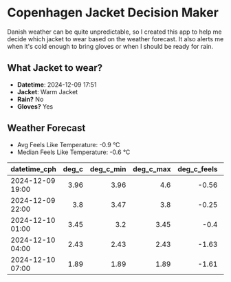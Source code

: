
# Copenhagen Jacket Decision Maker

Danish weather can be quite unpredictable, so I created this app to help me decide which jacket to wear based on the weather forecast. 
It also alerts me when it's cold enough to bring gloves or when I should be ready for rain.

## What Jacket to wear?

- **Datetime**: 2024-12-09 17:51
- **Jacket**: Warm Jacket
- **Rain?** No
- **Gloves?** Yes

## Weather Forecast
- Avg Feels Like Temperature: -0.9 °C
- Median Feels Like Temperature: -0.6 °C

| datetime_cph     |   deg_c |   deg_c_min |   deg_c_max |   deg_c_feels | weather   | wind   | rain   |
|:-----------------|--------:|------------:|------------:|--------------:|:----------|:-------|:-------|
| 2024-12-09 19:00 |    3.96 |        3.96 |        4.6  |         -0.56 | Clouds    | Medium | None   |
| 2024-12-09 22:00 |    3.8  |        3.47 |        3.8  |         -0.25 | Clouds    | Medium | None   |
| 2024-12-10 01:00 |    3.45 |        3.2  |        3.45 |         -0.4  | Clouds    | Low    | None   |
| 2024-12-10 04:00 |    2.43 |        2.43 |        2.43 |         -1.63 | Clear     | Low    | None   |
| 2024-12-10 07:00 |    1.89 |        1.89 |        1.89 |         -1.61 | Clear     | Low    | None   |
        